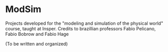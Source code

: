 # ModSim
Projects developed for the "modeling and simulation of the physical world" course, taught at Insper. Credits to brazillian professors Fabio Pelicano, Fabio Bobrow and Fabio Hage 

(To be written and organized)
